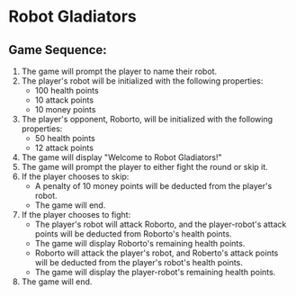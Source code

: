 # Robot Gladiators
## Game Sequence:
1. The game will prompt the player to name their robot.
2. The player's robot will be initialized with the following properties:
    * 100 health points
    * 10 attack points
    * 10 money points
3. The player's opponent, Roborto, will be initialized with the following properties:
    * 50 health points
    * 12 attack points
4. The game will display "Welcome to Robot Gladiators!"
5. The game will prompt the player to either fight the round or skip it.
6. If the player chooses to skip:
    * A penalty of 10 money points will be deducted from the player's robot.
    * The game will end.
7. If the player chooses to fight:
    * The player's robot will attack Roborto, and the player-robot's attack points will be deducted from Roborto's health points.
    * The game will display Roborto's remaining health points.
    * Roborto will attack the player's robot, and Roberto's attack points will be deducted from the player's robot's health points.
    * The game will display the player-robot's remaining health points.
8. The game will end.
